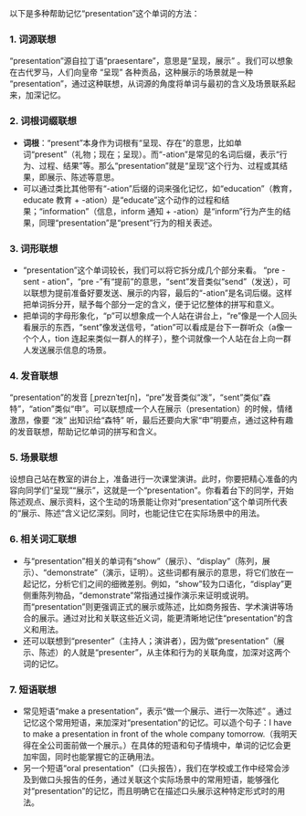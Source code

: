 以下是多种帮助记忆“presentation”这个单词的方法：

### 1. 词源联想
“presentation”源自拉丁语“praesentare”，意思是“呈现，展示” 。我们可以想象在古代罗马，人们向皇帝 “呈现” 各种贡品，这种展示的场景就是一种 “presentation”，通过这种联想，从词源的角度将单词与最初的含义及场景联系起来，加深记忆。

### 2. 词根词缀联想
 - **词根**：“present”本身作为词根有“呈现、存在”的意思，比如单词“present”（礼物；现在；呈现）。而“-ation”是常见的名词后缀，表示“行为、过程、结果”等。那么“presentation”就是“呈现”这个行为、过程或其结果，即展示、陈述等意思。
 - 可以通过类比其他带有“-ation”后缀的词来强化记忆，如“education”（教育，educate 教育 + -ation）是“educate”这个动作的过程和结果；“information”（信息，inform 通知 + -ation）是“inform”行为产生的结果，同理“presentation”是“present”行为的相关表述。

### 3. 词形联想
 - “presentation”这个单词较长，我们可以将它拆分成几个部分来看。 “pre - sent - ation”，“pre -”有“提前”的意思，“sent”发音类似“send”（发送），可以联想为提前准备好要发送、展示的内容，最后的“-ation”是名词后缀。这样把单词拆分开，赋予每个部分一定的含义，便于记忆整体的拼写和意义。
 - 把单词的字母形象化，“p”可以想象成一个人站在讲台上，“re”像是一个人回头看展示的东西，“sent”像发送信号，“ation”可以看成是台下一群听众（a像一个个人，tion 连起来类似一群人的样子），整个词就像一个人站在台上向一群人发送展示信息的场景。

### 4. 发音联想
“presentation”的发音 [ˌpreznˈteɪʃn]，“pre”发音类似“泼”，“sent”类似“森特”，“ation”类似“申”。可以联想成一个人在展示（presentation）的时候，情绪激昂，像要 “泼” 出知识给“森特” 听，最后还要向大家“申”明要点，通过这种有趣的发音联想，帮助记忆单词的拼写和含义。

### 5. 场景联想
设想自己站在教室的讲台上，准备进行一次课堂演讲。此时，你要把精心准备的内容向同学们“呈现”“展示”，这就是一个“presentation”。你看着台下的同学，开始陈述观点、展示资料，这个生动的场景能让你对“presentation”这个单词所代表的“展示、陈述”含义记忆深刻。同时，也能记住它在实际场景中的用法。

### 6. 相关词汇联想
 - 与“presentation”相关的单词有“show”（展示）、“display”（陈列，展示）、“demonstrate”（演示，证明）。这些词都有展示的意思，将它们放在一起记忆，分析它们之间的细微差别。例如，“show”较为口语化，“display”更侧重陈列物品，“demonstrate”常指通过操作演示来证明或说明。而“presentation”则更强调正式的展示或陈述，比如商务报告、学术演讲等场合的展示。通过对比和关联这些近义词，能更清晰地记住“presentation”的含义和用法。
 - 还可以联想到“presenter”（主持人；演讲者），因为做“presentation”（展示、陈述）的人就是“presenter”，从主体和行为的关联角度，加深对这两个词的记忆。

### 7. 短语联想
 - 常见短语“make a presentation”，表示“做一个展示、进行一次陈述” 。通过记忆这个常用短语，来加深对“presentation”的记忆。可以造个句子：I have to make a presentation in front of the whole company tomorrow.（我明天得在全公司面前做一个展示。）在具体的短语和句子情境中，单词的记忆会更加牢固，同时也能掌握它的正确用法。
 - 另一个短语“oral presentation”（口头报告），我们在学校或工作中经常会涉及到做口头报告的任务，通过关联这个实际场景中的常用短语，能够强化对“presentation”的记忆，而且明确它在描述口头展示这种特定形式时的用法。 